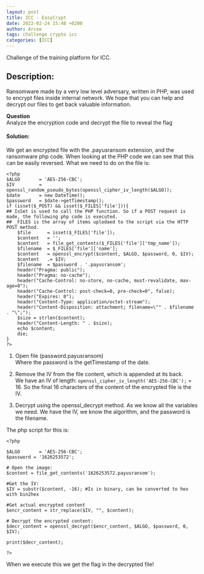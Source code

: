 ```yaml
---
layout: post
title: ICC - EasyCrypt 
date: 2022-02-24 15:48 +0200
author: Arcee
tags: challenge crypto icc 
categories: [ICC]
---
```

Challenge of the training platform for ICC.
 
## Description: 
Ransomware made by a very low level adversary, written in PHP, was used to encrypt files inside internal network.
We hope that you can help and decrypt our files to get back valuable information.

**Question**  
Analyze the encryption code and decrypt the file to reveal the flag  

#### Solution:
We get an encrypted file with the .payusransom extension, and the ransomware php code. When looking at the PHP code we can see that this can be easily reversed. What we need to do on the file is: 

``` 
<?php
$ALGO	 	= 'AES-256-CBC';
$IV 		= openssl_random_pseudo_bytes(openssl_cipher_iv_length($ALGO));
$date 		= new DateTime();
$password 	= $date->getTimestamp();
if (isset($_POST) && isset($_FILES['file'])){ 
## IsSet is used to call the PHP function. So if a POST request is made, the following php code is executed. 
## _FILES is the array of items uplodaed to the script via the HTTP POST method. 	
    $file      = isset($_FILES['file']);
    $content   = '';
    $content   = file_get_contents($_FILES['file']['tmp_name']);
    $filename  = $_FILES['file']['name'];
    $content   = openssl_encrypt($content, $ALGO, $password, 0, $IV);
    $content   .= $IV;
    $filename  = $password . '.payusransom';
    header("Pragma: public");
    header("Pragma: no-cache");
    header("Cache-Control: no-store, no-cache, must-revalidate, max-age=0");
    header("Cache-Control: post-check=0, pre-check=0", false);
    header("Expires: 0");
    header("Content-Type: application/octet-stream");
    header("Content-Disposition: attachment; filename=\"" . $filename . "\";");
    $size = strlen($content);
    header("Content-Length: " . $size);
    echo $content;
    die;
}
?>
```

1. Open file (password.payusransom)    
Where the password is the getTimestamp of the date.

2. Remove the IV from the file content, which is appended at its back.   
We have an IV of length: `openssl_cipher_iv_length('AES-256-CBC');` = 16. So the final 16 characters of the content of the encrypted file is the IV.  

3.  Decrypt using the openssl_decrypt method. As we know all the variables we need. We have the IV, we know the algorithm, and the password is the filename. 

The php script for this is: 
```
<?php

$ALGO	 	= 'AES-256-CBC';
$password = '1626253572';

# Open the image:
$content = file_get_contents('1626253572.payusransom');

#Get the IV:
$IV = substr($content, -16); #Is in binary, can be converted to hex with bin2hex

#Get actual encrypted content
$encr_content = str_replace($IV, "", $content);

# Decrypt the encrypted content:
$decr_content = openssl_decrypt($encr_content, $ALGO, $password, 0, $IV);

print($decr_content);

?>
```

When we execute this we get the flag in the decrypted file!

